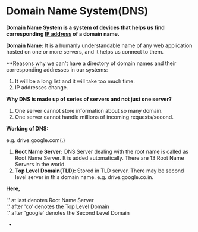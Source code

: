 # Domain Name System(DNS)

**Domain Name System is a system of devices that helps us find corresponding [IP address](https://github.com/ShubhamJagtap2000/Computer-Networking/blob/main/IP-Addressing-And-NAT.md) of a domain name.**

**Domain Name:** It is a humanly understandable name of any web application hosted on one or more servers, and it helps us connect to them.

**Reasons why we can't have a directory of domain names and their corresponding addresses in our systems:
 
1. It will be a long list and it will take too much time.
2. IP addresses change.
 
**Why DNS is made up of series of servers and not just one server?**

1. One server cannot store information about so many domain.
2. One server cannot handle millions of incoming requests/second.

**Working of DNS:**

e.g. drive.google.com(.)

1. **Root Name Server:** DNS Server dealing with the root name is called as Root Name Server. It is added automatically. There are 13 Root Name Servers in the world.
2. **Top Level Domain(TLD):** Stored in TLD server. There may be second level server in this domain name. e.g. drive.google.co.in.

**Here,**

  '.' at last denotes Root Name Server\
  '.' after 'co' denotes the Top Level Domain\
  '.' after 'google' denotes the Second Level Domain
  
- 
